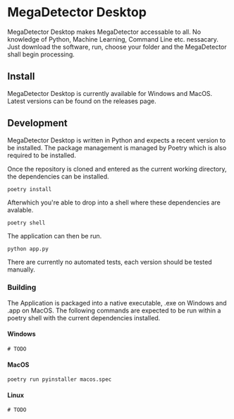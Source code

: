 # MegaDetector Desktop

MegaDetector Desktop makes MegaDetector accessable to all. No knowledge of Python, Machine Learning, Command Line etc. nessacary. Just download the software, run, choose your folder and the MegaDetector shall begin processing.

## Install

MegaDetector Desktop is currently available for Windows and MacOS. Latest versions can be found on the releases page.

## Development

MegaDetector Desktop is written in Python and expects a recent version to be installed. The package management is managed by Poetry which is also required to be installed.

Once the repository is cloned and entered as the current working directory, the dependencies can be installed.

    poetry install

Afterwhich you're able to drop into a shell where these dependencies are avalable.

    poetry shell

The application can then be run.

    python app.py

There are currently no automated tests, each version should be tested manually.

### Building

The Application is packaged into a native executable, .exe on Windows and .app on MacOS. The following commands are expected to be run within a poetry shell with the current dependencies installed.

#### Windows

    # TODO

#### MacOS

    poetry run pyinstaller macos.spec

#### Linux

    # TODO
